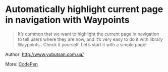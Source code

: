 # Automatically highlight current page in navigation with Waypoints
> It’s common that we want to highlight the current page in navigation to tell users where they are now, and it’s very easy to do it with library Waypoints . Check it yourself.  Let’s start it with a simple page!

Author: http://www.yubutsan.com.ua/

More: [CodePen](https://codepen.io/0neLife/pen/EErRBb)
